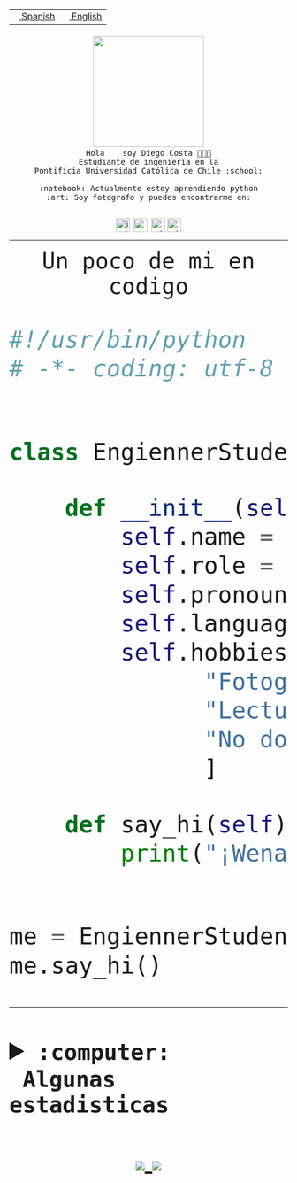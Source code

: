<table border="0"  align="right">
 <tr><td><a href="README.md"><img src="https://upload.wikimedia.org/wikipedia/commons/thumb/8/89/Bandera_de_Espa%C3%B1a.svg/1200px-Bandera_de_Espa%C3%B1a.svg.png" height="10"> Spanish</a></td>
 <td><a href="README.en.md"><img src="https://upload.wikimedia.org/wikipedia/commons/a/a4/Flag_of_the_United_States.svg" height="10"> English</a></td></tr>
</table><br><br><br>


<p align="center">
  <img src="https://github.com/diegocostares/diegocostares/blob/main/Images/aaa2.gif?raw=true" width="200px">
  <br><samp>
    Hola <img src="https://media.giphy.com/media/hvRJCLFzcasrR4ia7z/giphy.gif" width="16px"> soy Diego Costa 👨🏻‍💻<br>
    Estudiante de ingeniería en la <br>
    Pontificia Universidad Católica de Chile :school:<br>
  <br>
    :notebook: Actualmente estoy aprendiendo python <br>
    :art: Soy fotografo y puedes encontrarme en: <br>
  <br></samp>
  
</p>

<p align="center">
   <a href="https://instagram.com/diegocosta_no" target="blank">
    <img 
    align="center" src="https://cdn.jsdelivr.net/npm/simple-icons@3.0.1/icons/instagram.svg" alt="instagram" height="25px" width="25px" />
  </a>
  <a style="border: 3px solid; color: white;"href="https://t.me/diegocosta_no" target="blank">
  <img
  align="center" alt="Telegram" width="25px" src="https://icons-for-free.com/iconfiles/png/512/Telegram-1324888767380505522.png" />
</a>
<a href="https://api.whatsapp.com/send?phone=56971897835&text=Hola!" target="blank">
  <img
  align="center" alt="wtsp" width="25px" src="https://img.icons8.com/pastel-glyph/2x/whatsapp--v2.png" />
</a>
<a href="https://www.linkedin.com/in/diego-costa-786249213/" target="blank">
  <img
  align="center" alt="wtsp" width="25px" src="https://img.icons8.com/metro/452/linkedin.png" />
</a>

  </a>
</p>

---


<p align="center"><font size="25"><samp>Un poco de mi en codigo</samp></front></p>


```python
#!/usr/bin/python
# -*- coding: utf-8 -*-


class EngiennerStudent:

    def __init__(self):
        self.name = "Diego Costa"
        self.role = "Estudiante"
        self.pronouns = "he/him"
        self.language_spoken = ["es_CL", "en_US"]
        self.hobbies = [
              "Fotografia",
              "Lectura",
              "No dormir",
              ]

    def say_hi(self):
        print("¡Wena mundo!")


me = EngiennerStudent()
me.say_hi()
```
---
<details>
  <summary><b><samp>:computer: &nbsp;Algunas estadisticas</samp></b></summary>
  <br/></p>

<!--START_SECTION:waka-->
![Code Time](http://img.shields.io/badge/Code%20Time-566%20hrs%2018%20mins-blue)

**Soy nocturno 🦉** 

```text
🌞 Mañana     7 commits      ░░░░░░░░░░░░░░░░░░░░░░░░░   1.7% 
🌆 Día        133 commits    ████████░░░░░░░░░░░░░░░░░   32.36% 
🌃 Tarde      141 commits    ████████░░░░░░░░░░░░░░░░░   34.31% 
🌙 Noche      130 commits    ████████░░░░░░░░░░░░░░░░░   31.63%

```
📅 **Soy más productivo los Miércoles** 

```text
Lunes        36 commits     ██░░░░░░░░░░░░░░░░░░░░░░░   8.76% 
Martes       43 commits     ██░░░░░░░░░░░░░░░░░░░░░░░   10.46% 
Miércoles    132 commits    ████████░░░░░░░░░░░░░░░░░   32.12% 
Jueves       55 commits     ███░░░░░░░░░░░░░░░░░░░░░░   13.38% 
Viernes      19 commits     █░░░░░░░░░░░░░░░░░░░░░░░░   4.62% 
Sábado       55 commits     ███░░░░░░░░░░░░░░░░░░░░░░   13.38% 
Domingo      71 commits     ████░░░░░░░░░░░░░░░░░░░░░   17.27%

```


📊 **Esta semana me dediqué a** 

```text
🐱‍💻 Proyectos: 
SHAREGO-G54              7 hrs 33 mins       ███████████░░░░░░░░░░░░░░   45.84% 
ControlesBDD             5 hrs 17 mins       ████████░░░░░░░░░░░░░░░░░   32.1% 
BDD47y74                 3 hrs 24 mins       █████░░░░░░░░░░░░░░░░░░░░   20.62% 
T3                       4 mins              ░░░░░░░░░░░░░░░░░░░░░░░░░   0.47% 
BDD                      4 mins              ░░░░░░░░░░░░░░░░░░░░░░░░░   0.46%

```


 Last Updated on 15/06/2022 18:29:18 UTC
<!--END_SECTION:waka-->
  
  

 <p align="center"> <img src="https://github-readme-stats.vercel.app/api?username=diegocostares&show_icons=true&theme=ayu-mirage" alt="abhisheknaiidu" /></p>
 
</details>

<p align=center>
  <a href="https://github.com/diegocostares">
    <img src="https://badges.pufler.dev/visits/diegocostares/diegocostares?style=flat-square&color=black&logo=github">
  </a>
  <a href="https://github.com/diegocostares?tab=repositories">
    <img src="https://badges.pufler.dev/repos/diegocostares?style=flat-square&color=black&logo=github">
  </a>
</p>
